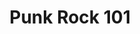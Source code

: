 ---
ee_id: '29'
site: '1'
type: '2'
url: 2006-012-punkrock-101
title: Punk Rock 101
year: '2006'
display_year: '2006'
medium: Website
dims:
pitch: "​Kurt Cobain’s suicide letter with Google ads placed on it."
ps: "​A while back, I made a web page which paired Kurt Cobain’s suicide letter with
  Google Ads (google ads are generated from the text of the page they appear on).
  It was up for a while but after getting digged google decided to remove the ads
  from the page. I took some screen shots while it was up and above are two examples
  of what it looked like."
live_url:
related:
youtube:
related_code:
imgs: punk-rock-101-2006-012-screenshot-2-database-IH.jpg
subheading:
download:
add_credit:
commission:
layout: things-i-made
---